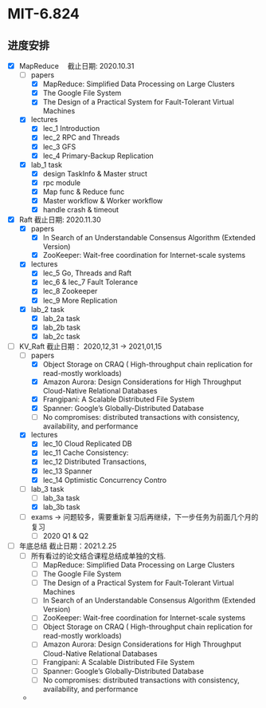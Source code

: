 # MIT-6.824

## 进度安排

- [x] MapReduce 　截止日期: 2020.10.31
  - [ ] papers
    - [x] MapReduce: Simplified Data Processing on Large Clusters
    - [x] The Google File System
    - [x] The Design of a Practical System for Fault-Tolerant Virtual Machines
  - [x] lectures
    - [x] lec_1 Introduction
    - [x] lec_2 RPC and Threads
    - [x] lec_3 GFS
    - [x] lec_4 Primary-Backup Replication
  - [x] lab_1 task
    - [x] design TaskInfo & Master struct
    - [x] rpc module
    - [x] Map func & Reduce func
    - [x] Master workflow & Worker workflow
    - [x] handle crash & timeout
- [x] Raft 截止日期: 2020.11.30
  - [x] papers
    - [x] In Search of an Understandable Consensus Algorithm (Extended Version)
    - [x] ZooKeeper: Wait-free coordination for Internet-scale systems
  - [x] lectures
    - [x] lec_5 Go, Threads and Raft
    - [x] lec_6 & lec_7 Fault Tolerance
    - [x] lec_8 Zookeeper
    - [x] lec_9 More Replication
  - [x] lab_2 task
    - [x] lab_2a task
    - [x] lab_2b task
    - [x] lab_2c task
- [ ] KV_Raft 截止日期： 2020,12,31 -> 2021,01,15
  - [ ] papers
    - [x] Object Storage on CRAQ ( High-throughput chain replication for read-mostly workloads)
    - [x] Amazon Aurora: Design Considerations for High Throughput Cloud-Native Relational Databases
    - [x] Frangipani: A Scalable Distributed File System
    - [x] Spanner: Google’s Globally-Distributed Database
    - [ ] No compromises: distributed transactions with consistency, availability, and performance
  - [x] lectures
    - [x] lec_10 Cloud Replicated DB
    - [x] lec_11 Cache Consistency:
    - [x] lec_12 Distributed Transactions,
    - [x] lec_13 Spanner
    - [x] lec_14 Optimistic Concurrency Contro
  - [ ] lab_3 task
    - [ ] lab_3a task
    - [x] lab_3b task
  - [ ] exams -> 问题较多，需要重新复习后再继续，下一步任务为前面几个月的复习
    - [ ] 2020 Q1 & Q2
- [ ] 年底总结 截止日期：2021.2.25
  - [ ] 所有看过的论文结合课程总结成单独的文档.
    - [ ] MapReduce: Simplified Data Processing on Large Clusters
    - [ ] The Google File System
    - [ ] The Design of a Practical System for Fault-Tolerant Virtual Machines
    - [ ] In Search of an Understandable Consensus Algorithm (Extended Version)
    - [ ] ZooKeeper: Wait-free coordination for Internet-scale systems
    - [ ] Object Storage on CRAQ ( High-throughput chain replication for read-mostly workloads)
    - [ ] Amazon Aurora: Design Considerations for High Throughput Cloud-Native Relational Databases
    - [ ] Frangipani: A Scalable Distributed File System
    - [ ] Spanner: Google’s Globally-Distributed Database
    - [ ] No compromises: distributed transactions with consistency, availability, and performance
  -
